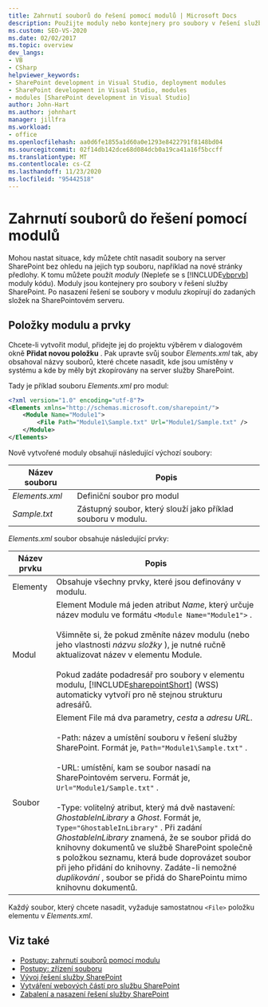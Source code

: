 ```yaml
---
title: Zahrnutí souborů do řešení pomocí modulů | Microsoft Docs
description: Použijte moduly nebo kontejnery pro soubory v řešení služby SharePoint pro nasazení souborů na server SharePoint bez ohledu na jejich typ souboru (například stránky předlohy).
ms.custom: SEO-VS-2020
ms.date: 02/02/2017
ms.topic: overview
dev_langs:
- VB
- CSharp
helpviewer_keywords:
- SharePoint development in Visual Studio, deployment modules
- SharePoint development in Visual Studio, modules
- modules [SharePoint development in Visual Studio]
author: John-Hart
ms.author: johnhart
manager: jillfra
ms.workload:
- office
ms.openlocfilehash: aa0d6fe1855a1d60a0e1293e8422791f8148bd04
ms.sourcegitcommit: 02f14db142dce68d084dcb0a19ca41a16f5bccff
ms.translationtype: MT
ms.contentlocale: cs-CZ
ms.lasthandoff: 11/23/2020
ms.locfileid: "95442518"
---
```

# <a name="use-modules-to-include-files-in-the-solution"></a>Zahrnutí souborů do řešení pomocí modulů
  Mohou nastat situace, kdy můžete chtít nasadit soubory na server SharePoint bez ohledu na jejich typ souboru, například na nové stránky předlohy. K tomu můžete použít *moduly* (Nepleťe se s [!INCLUDE[vbprvb](../sharepoint/includes/vbprvb-md.md)] moduly kódu). Moduly jsou kontejnery pro soubory v řešení služby SharePoint. Po nasazení řešení se soubory v modulu zkopírují do zadaných složek na SharePointovém serveru.

## <a name="module-items-and-elements"></a>Položky modulu a prvky
 Chcete-li vytvořit modul, přidejte jej do projektu výběrem v dialogovém okně **Přidat novou položku** . Pak upravte svůj soubor *Elements.xml* tak, aby obsahoval názvy souborů, které chcete nasadit, kde jsou umístěny v systému a kde by měly být zkopírovány na server služby SharePoint.

 Tady je příklad souboru *Elements.xml* pro modul:

```xml
<?xml version="1.0" encoding="utf-8"?>
<Elements xmlns="http://schemas.microsoft.com/sharepoint/">
    <Module Name="Module1">
        <File Path="Module1\Sample.txt" Url="Module1/Sample.txt" />
    </Module>
</Elements>

```

 Nově vytvořené moduly obsahují následující výchozí soubory:

|Název souboru|Popis|
|---------------|-----------------|
|*Elements.xml*|Definiční soubor pro modul|
|*Sample.txt*|Zástupný soubor, který slouží jako příklad souboru v modulu.|

 *Elements.xml* soubor obsahuje následující prvky:

|Název prvku|Popis|
|------------------|-----------------|
|Elementy|Obsahuje všechny prvky, které jsou definovány v modulu.|
|Modul|Element Module má jeden atribut *Name*, který určuje název modulu ve formátu `<Module Name="Module1">` .<br /><br /> Všimněte si, že pokud změníte název modulu (nebo jeho vlastnosti *názvu složky* ), je nutné ručně aktualizovat název v elementu Module.<br /><br /> Pokud zadáte podadresář pro soubory v elementu modulu, [!INCLUDE[sharepointShort](../sharepoint/includes/sharepointshort-md.md)] (WSS) automaticky vytvoří pro ně stejnou strukturu adresářů.|
|Soubor|Element File má dva parametry, *cesta* a *adresu URL*.<br /><br /> -Path: název a umístění souboru v řešení služby SharePoint. Formát je, `Path="Module1\Sample.txt"` .<br /><br /> -URL: umístění, kam se soubor nasadí na SharePointovém serveru. Formát je, `Url="Module1/Sample.txt"` .<br /><br /> -Type: volitelný atribut, který má dvě nastavení: *GhostableInLibrary* a *Ghost*. Formát je, `Type="GhostableInLibrary"` . Při zadání *GhostableInLibrary* znamená, že se soubor přidá do knihovny dokumentů ve službě SharePoint společně s položkou seznamu, která bude doprovázet soubor při jeho přidání do knihovny. Zadáte-li nemožné *duplikování* , soubor se přidá do SharePointu mimo knihovnu dokumentů.|

 Každý soubor, který chcete nasadit, vyžaduje samostatnou `<File>` položku elementu v *Elements.xml*.

## <a name="see-also"></a>Viz také
- [Postupy: zahrnutí souborů pomocí modulu](../sharepoint/how-to-include-files-by-using-a-module.md)
- [Postupy: zřízení souboru](/previous-versions/office/developer/sharepoint-2010/ms441170(v=office.14))
- [Vývoj řešení služby SharePoint](../sharepoint/developing-sharepoint-solutions.md)
- [Vytváření webových částí pro službu SharePoint](../sharepoint/creating-web-parts-for-sharepoint.md)
- [Zabalení a nasazení řešení služby SharePoint](../sharepoint/packaging-and-deploying-sharepoint-solutions.md)
